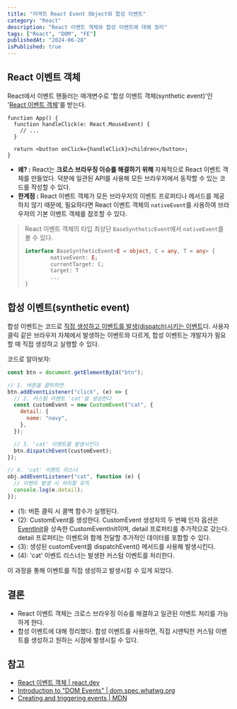 ```yaml
---
title: "리액트 React Event Object와 합성 이벤트"
category: "React"
description: "React 이벤트 객체와 합성 이벤트에 대해 정리"
tags: ["React", "DOM", "FE"]
publishedAt: "2024-06-28"
isPublished: true
---
```


## React 이벤트 객체

React에서 이벤트 핸들러는 매개변수로 '합성 이벤트 객체(synthetic event)'인 '[React 이벤트 객체](https://react.dev/reference/react-dom/components/common#react-event-object)'를 받는다.

```tsx
function App() {
  function handleClick(e: React.MouseEvent) {
    // ...
  }

  return <button onClick={handleClick}>children</button>;
}
```

- **왜? :** React는 **크로스 브라우징 이슈를 해결하기 위해** 자체적으로 React 이벤트 객체를 만들었다. 덕분에 일관된 API를 사용해 모든 브라우저에서 동작할 수 있는 코드를 작성할 수 있다.
- **한계점 :** React 이벤트 객체가 모든 브라우저의 이벤트 프로퍼티나 메서드를 제공하지 않기 때문에, 필요하다면 React 이벤트 객체의 `nativeEvent`를 사용하여 브라우저의 기본 이벤트 객체를 참조할 수 있다.

> React 이벤트 객체의 타입 최상단 `BaseSyntheticEvent`에서 `nativeEvent`를 볼 수 있다.
>
> ```ts
> interface BaseSyntheticEvent<E = object, C = any, T = any> {
>         nativeEvent: E;
>         currentTarget: C;
>         target: T
>         ...
> }
> ```

## 합성 이벤트(synthetic event)

합성 이벤트는 코드로 [직접 생성하고 이벤트를 발생(dispatch)시키는 이벤트](https://dom.spec.whatwg.org/#events)다. 사용자 클릭 같은 브라우저 자체에서 발생하는 이벤트와 다르게, 합성 이벤트는 개발자가 필요할 때 직접 생성하고 실행할 수 있다.

코드로 알아보자:

```js
const btn = document.getElementById("btn");

// 1. 버튼을 클릭하면
btn.addEventListener("click", (e) => {
  // 2. 커스텀 이벤트 'cat'을 생성한다
  const customEvent = new CustomEvent("cat", {
    detail: {
      name: "navy",
    },
  });

  // 3. 'cat' 이벤트를 발생시킨다
  btn.dispatchEvent(customEvent);
});

// 4. 'cat' 이벤트 리스너
obj.addEventListener("cat", function (e) {
  // 이벤트 발생 시 처리할 로직
  console.log(e.detail);
});
```

- (1): 버튼 클릭 시 콜백 함수가 실행된다.
- (2): CustomEvent를 생성한다. CustomEvent 생성자의 두 번째 인자 옵션은 [EventInit](https://developer.mozilla.org/en-US/docs/Web/API/Event/Event#options)을 상속한 CustomEventInit이며, detail 프로퍼티를 추가적으로 갖는다. detail 프로퍼티는 이벤트와 함께 전달할 추가적인 데이터를 포함할 수 있다.
- (3): 생성된 customEvent를 dispatchEvent() 메서드를 사용해 발생시킨다.
- (4): 'cat' 이벤트 리스너는 발생한 커스텀 이벤트를 처리한다.

이 과정을 통해 이벤트를 직접 생성하고 발생시킬 수 있게 되었다.

## 결론

- React 이벤트 객체는 크로스 브라우징 이슈를 해결하고 일관된 이벤트 처리를 가능하게 한다.
- 합성 이벤트에 대해 정리했다. 합성 이벤트를 사용하면, 직접 시맨틱한 커스텀 이벤트를 생성하고 원하는 시점에 발생시킬 수 있다.

## 참고

- [React 이벤트 객체 | react.dev](https://ko.react.dev/reference/react-dom/components/common#common)
- [Introduction to "DOM Events" | dom.spec.whatwg.org](https://dom.spec.whatwg.org/#introduction-to-dom-events)
- [Creating and triggering events | MDN](https://developer.mozilla.org/en-US/docs/Web/Events/Creating_and_triggering_events)
